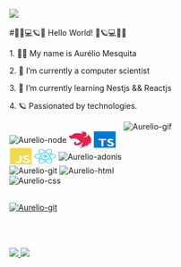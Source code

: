 ![](https://visitor-badge.glitch.me/badge?page_id=AurelioMesquita)

#🤘🎸💻🪐🌌 Hello World! 🌌🪐💻🎸🤘

<div>
<p>1. 🙋‍♂️ My name is Aurélio Mesquita</p>
<p>2. 🔭 I’m currently a computer scientist</p>
<p>3. 📓 I’m currently learning Nestjs && Reactjs</p>
<p>4. 🪐 Passionated by technologies.</p>
<img align="right" alt="Aurelio-gif" height="200" width="300" src="https://github.com/AurelioMesquita/Aurelio-Mesquita/blob/master/coding.gif")
</div>
<div style="display: inline_block"><br>
<img align="center" alt="Aurelio-node" height="30" width="40" src="https://cdn.jsdelivr.net/gh/devicons/devicon/icons/nodejs/nodejs-original.svg" />
<img align="center" alt="Aurelio-nest" height="30" width="40" src="https://raw.githubusercontent.com/devicons/devicon/master/icons/nestjs/nestjs-plain.svg">
<img align="center" alt="Aurelio-ts" height="30" width="40" src="https://raw.githubusercontent.com/devicons/devicon/master/icons/typescript/typescript-plain.svg">
<img align="center" alt="Aurelio-js" height="30" width="40" src="https://raw.githubusercontent.com/devicons/devicon/master/icons/javascript/javascript-plain.svg">
<img align="center" alt="Aurelio-react" height="30" width="40" src="https://raw.githubusercontent.com/devicons/devicon/master/icons/react/react-original.svg">
<img align="center" alt="Aurelio-adonis" height="30" width="40" src="https://cdn.jsdelivr.net/gh/devicons/devicon/icons/adonisjs/adonisjs-original.svg" />
<img align="center" alt="Aurelio-git" height="30" width="40" src="https://cdn.jsdelivr.net/gh/devicons/devicon/icons/git/git-original.svg" />
<img align="center" alt="Aurelio-html" height="30" width="40" src="https://cdn.jsdelivr.net/gh/devicons/devicon/icons/html5/html5-original.svg" />
<img align="center" alt="Aurelio-css" height="30" width="40" src="https://cdn.jsdelivr.net/gh/devicons/devicon/icons/css3/css3-original.svg" />

</div>


##
<div>
<a href="https://www.linkedin.com/in/aurélio-mesquita-7b5787190"target="_blank"><img align="center" alt="Aurelio-git" height="30" width="120" src="https://img.shields.io/badge/LinkedIn-0077B5?style=for-the-badge&logo=linkedin&logoColor=white" /></a>


##

<div style="display: inline_block"><br><br>
<a href="https://github.com/AurelioMesquita">
<img height="180cm" src="https://github-readme-stats.vercel.app/api?username=AurelioMesquita&show_icons=true&theme=dracula&count_private=true"/>
<img height="180cm" src="https://github-readme-stats.vercel.app/api/top-langs/?username=AurelioMesquita&layout=compact&langs_count=168&&theme=dracula"/>
</div>

